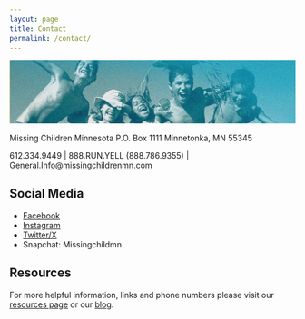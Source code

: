 ```yaml
---
layout: page
title: Contact
permalink: /contact/
---
```


![](/assets/contact-banner.jpg)


Missing Children Minnesota
P.O. Box 1111
Minnetonka, MN 55345

612.334.9449 | 888.RUN.YELL (888.786.9355) | General.Info@missingchildrenmn.com

## Social Media

* [Facebook](https://www.facebook.com/Missingchildrenmn)
* [Instagram](https://www.instagram.com/missing_children_minnesota/)
* [Twitter/X](https://x.com/MissingChildMN)
* Snapchat: Missingchildmn

## Resources

For more helpful information, links and phone numbers please visit our [resources page](resources) or our [blog](blog).
